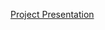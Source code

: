 [Project Presentation](https://github.com/username/repo_name/blob/main/presentation/demo_presentation.pptx)
